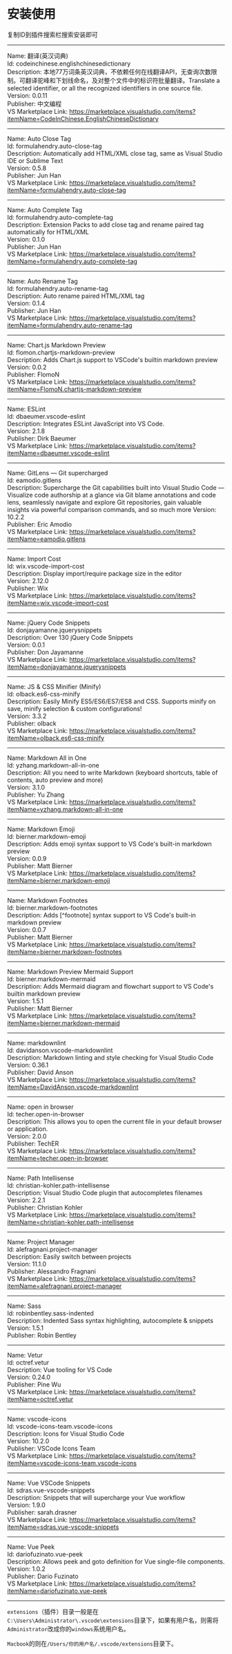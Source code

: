 # 安装使用

复制ID到插件搜索栏搜索安装即可

---

Name: 翻译(英汉词典)  
Id: codeinchinese.englishchinesedictionary  
Description: 本地77万词条英汉词典，不依赖任何在线翻译API，无查询次数限制。可翻译驼峰和下划线命名，及对整个文件中的标识符批量翻译。Translate a selected identifier, or   all the recognized identifiers in one source file.
Version: 0.0.11  
Publisher: 中文编程  
VS Marketplace Link: https://marketplace.visualstudio.com/items?itemName=CodeInChinese.EnglishChineseDictionary  

---

Name: Auto Close Tag  
Id: formulahendry.auto-close-tag  
Description: Automatically add HTML/XML close tag, same as Visual Studio IDE or Sublime Text  
Version: 0.5.8  
Publisher: Jun Han  
VS Marketplace Link: https://marketplace.visualstudio.com/items?itemName=formulahendry.auto-close-tag  

---

Name: Auto Complete Tag  
Id: formulahendry.auto-complete-tag  
Description: Extension Packs to add close tag and rename paired tag automatically for HTML/XML  
Version: 0.1.0  
Publisher: Jun Han  
VS Marketplace Link: https://marketplace.visualstudio.com/items?itemName=formulahendry.auto-complete-tag  

---

Name: Auto Rename Tag  
Id: formulahendry.auto-rename-tag  
Description: Auto rename paired HTML/XML tag  
Version: 0.1.4  
Publisher: Jun Han  
VS Marketplace Link: https://marketplace.visualstudio.com/items?itemName=formulahendry.auto-rename-tag  

---

Name: Chart.js Markdown Preview  
Id: flomon.chartjs-markdown-preview  
Description: Adds Chart.js support to VSCode's builtin markdown preview  
Version: 0.0.2  
Publisher: FlomoN  
VS Marketplace Link: https://marketplace.visualstudio.com/items?itemName=FlomoN.chartjs-markdown-preview  

---

Name: ESLint  
Id: dbaeumer.vscode-eslint  
Description: Integrates ESLint JavaScript into VS Code.  
Version: 2.1.8  
Publisher: Dirk Baeumer  
VS Marketplace Link: https://marketplace.visualstudio.com/items?itemName=dbaeumer.vscode-eslint  

---

Name: GitLens — Git supercharged  
Id: eamodio.gitlens  
Description: Supercharge the Git capabilities built into Visual Studio Code — Visualize code authorship at a glance via Git blame annotations and   code lens, seamlessly navigate and explore Git repositories, gain valuable insights via powerful comparison commands, and so much more
Version: 10.2.2  
Publisher: Eric Amodio  
VS Marketplace Link: https://marketplace.visualstudio.com/items?itemName=eamodio.gitlens  

---

Name: Import Cost  
Id: wix.vscode-import-cost  
Description: Display import/require package size in the editor  
Version: 2.12.0  
Publisher: Wix  
VS Marketplace Link: https://marketplace.visualstudio.com/items?itemName=wix.vscode-import-cost  

---

Name: jQuery Code Snippets  
Id: donjayamanne.jquerysnippets  
Description: Over 130 jQuery Code Snippets  
Version: 0.0.1  
Publisher: Don Jayamanne  
VS Marketplace Link: https://marketplace.visualstudio.com/items?itemName=donjayamanne.jquerysnippets  

---

Name: JS & CSS Minifier (Minify)  
Id: olback.es6-css-minify  
Description: Easily Minify ES5/ES6/ES7/ES8 and CSS. Supports minify on save, minify selection & custom configurations!  
Version: 3.3.2  
Publisher: olback  
VS Marketplace Link: https://marketplace.visualstudio.com/items?itemName=olback.es6-css-minify  

---

Name: Markdown All in One  
Id: yzhang.markdown-all-in-one  
Description: All you need to write Markdown (keyboard shortcuts, table of contents, auto preview and more)  
Version: 3.1.0  
Publisher: Yu Zhang  
VS Marketplace Link: https://marketplace.visualstudio.com/items?itemName=yzhang.markdown-all-in-one  

---

Name: Markdown Emoji  
Id: bierner.markdown-emoji  
Description: Adds emoji syntax support to VS Code's built-in markdown preview  
Version: 0.0.9  
Publisher: Matt Bierner  
VS Marketplace Link: https://marketplace.visualstudio.com/items?itemName=bierner.markdown-emoji  

---

Name: Markdown Footnotes  
Id: bierner.markdown-footnotes  
Description: Adds [^footnote] syntax support to VS Code's built-in markdown preview  
Version: 0.0.7  
Publisher: Matt Bierner  
VS Marketplace Link: https://marketplace.visualstudio.com/items?itemName=bierner.markdown-footnotes  

---

Name: Markdown Preview Mermaid Support  
Id: bierner.markdown-mermaid  
Description: Adds Mermaid diagram and flowchart support to VS Code's builtin markdown preview  
Version: 1.5.1  
Publisher: Matt Bierner  
VS Marketplace Link: https://marketplace.visualstudio.com/items?itemName=bierner.markdown-mermaid  

---

Name: markdownlint  
Id: davidanson.vscode-markdownlint  
Description: Markdown linting and style checking for Visual Studio Code  
Version: 0.36.1  
Publisher: David Anson  
VS Marketplace Link: https://marketplace.visualstudio.com/items?itemName=DavidAnson.vscode-markdownlint  

---

Name: open in browser  
Id: techer.open-in-browser  
Description: This allows you to open the current file in your default browser or application.  
Version: 2.0.0  
Publisher: TechER  
VS Marketplace Link: https://marketplace.visualstudio.com/items?itemName=techer.open-in-browser  

---

Name: Path Intellisense  
Id: christian-kohler.path-intellisense  
Description: Visual Studio Code plugin that autocompletes filenames  
Version: 2.2.1  
Publisher: Christian Kohler  
VS Marketplace Link: https://marketplace.visualstudio.com/items?itemName=christian-kohler.path-intellisense  

---

Name: Project Manager  
Id: alefragnani.project-manager  
Description: Easily switch between projects  
Version: 11.1.0  
Publisher: Alessandro Fragnani  
VS Marketplace Link: https://marketplace.visualstudio.com/items?itemName=alefragnani.project-manager  

---

Name: Sass  
Id: robinbentley.sass-indented  
Description: Indented Sass syntax highlighting, autocomplete & snippets  
Version: 1.5.1  
Publisher: Robin Bentley  

---

Name: Vetur  
Id: octref.vetur  
Description: Vue tooling for VS Code  
Version: 0.24.0  
Publisher: Pine Wu  
VS Marketplace Link: https://marketplace.visualstudio.com/items?itemName=octref.vetur  

---

Name: vscode-icons  
Id: vscode-icons-team.vscode-icons  
Description: Icons for Visual Studio Code  
Version: 10.2.0  
Publisher: VSCode Icons Team  
VS Marketplace Link: https://marketplace.visualstudio.com/items?itemName=vscode-icons-team.vscode-icons  

---

Name: Vue VSCode Snippets  
Id: sdras.vue-vscode-snippets  
Description: Snippets that will supercharge your Vue workflow  
Version: 1.9.0  
Publisher: sarah.drasner  
VS Marketplace Link: https://marketplace.visualstudio.com/items?itemName=sdras.vue-vscode-snippets  

---

Name: Vue Peek  
Id: dariofuzinato.vue-peek  
Description: Allows peek and goto definition for Vue single-file components.  
Version: 1.0.2  
Publisher: Dario Fuzinato  
VS Marketplace Link: https://marketplace.visualstudio.com/items?itemName=dariofuzinato.vue-peek  

---

`extensions`（插件）目录一般是在`C:\Users\Administrator\.vscode\extensions`目录下，如果有用户名，则需将`Administrator`改成你的`windows`系统用户名。

`Macbook`的则在`/Users/你的用户名/.vscode/extensions`目录下。
